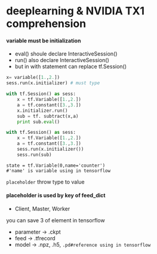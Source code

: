 # deeplearning & NVIDIA TX1 comprehension


#### variable must be initialization
- eval() shoule declare InteractiveSession()
- run() also declare InteractiveSession()
- but in with statement can replace tf.Session()

```python
x= variable([1.,2.])
sess.run(x.initializer) # must type
```
```python
with tf.Session() as sess:
	x = tf.Variable([1.,2.])
	a = tf.constant([3.,3.])
	x.initializer.run()
	sub = tf. subtract(x,a)
	print sub.eval()
```
```python
with tf.Session() as sess:
	x = tf.Variable([1.,2.])
	a = tf.constant([3.,3.])
	sess.run(x.initializer())
	sess.run(sub)
```
```
state = tf.Variable(0,name='counter')
#'name' is variable using in tensorflow 
```
`placeholder` throw type to value
#### placeholder is used by key of feed_dict

- Client, Master, Worker

you can save 3 of element in tensorflow
- parameter -> .ckpt
- feed -> .tfrecord
- model -> .npz, .h5, `.pd#reference using in tensorflow`


